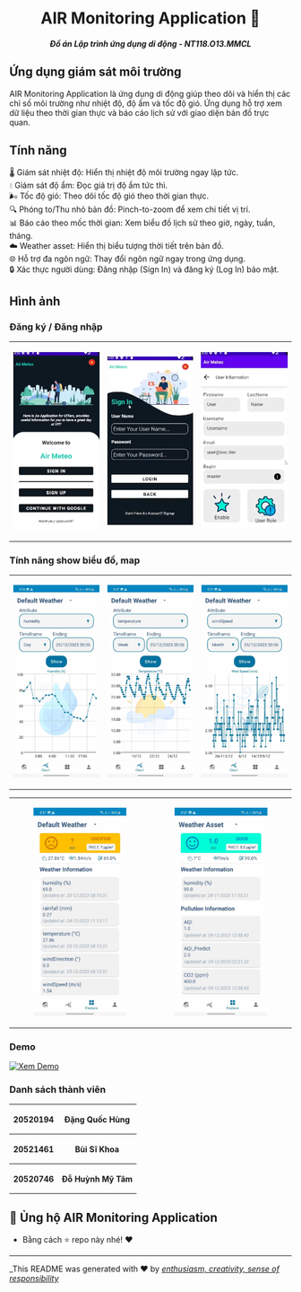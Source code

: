 <h1 align="center"> AIR Monitoring Application 👋</h1>
<h5 align="center"> Đồ án Lập trình ứng dụng di động - NT118.O13.MMCL </h5>

##  Ứng dụng giám sát môi trường
AIR Monitoring Application là ứng dụng di động giúp theo dõi và hiển thị các chỉ số môi trường như nhiệt độ, độ ẩm và tốc độ gió. Ứng dụng hỗ trợ xem dữ liệu theo thời gian thực và báo cáo lịch sử với giao diện bản đồ trực quan.

## Tính năng 
🌡️ Giám sát nhiệt độ: Hiển thị nhiệt độ môi trường ngay lập tức.  
💧 Giám sát độ ẩm: Đọc giá trị độ ẩm tức thì.  
🌬️ Tốc độ gió: Theo dõi tốc độ gió theo thời gian thực.  
🔍 Phóng to/Thu nhỏ bản đồ: Pinch-to-zoom để xem chi tiết vị trí.  
📊 Báo cáo theo mốc thời gian: Xem biểu đồ lịch sử theo giờ, ngày, tuần, tháng.  
☁️ Weather asset: Hiển thị biểu tượng thời tiết trên bản đồ.  
🌐 Hỗ trợ đa ngôn ngữ: Thay đổi ngôn ngữ ngay trong ứng dụng.  
🔒 Xác thực người dùng: Đăng nhập (Sign In) và đăng ký (Log In) bảo mật.  

## Hình ảnh
### Đăng ký / Đăng nhập 

<table style="width:100%">
<tr>
    <th> <p align="center">
       <img src="https://github.com/bskhoa/resource/blob/main/AIR%20Monitoring/Img/Air_meteo.png"><br>
    </p> </th>
    <th> <p align="center">
       <img src="https://github.com/bskhoa/resource/blob/main/AIR%20Monitoring/Img/Sign_in.png"><br>
    </p> </th>
    <th> <p align="center">
       <img src="https://github.com/bskhoa/resource/blob/main/AIR%20Monitoring/Img/User_Inf.png"><br>
    </p> </th>
</tr>
</table>

### Tính năng show biểu đồ, map
<table style="width:100%">
<tr>
    <th> <p align="center">
       <img src="https://github.com/bskhoa/resource/blob/main/AIR%20Monitoring/Img/Chart_1.png"><br>
    </p> </th>
    <th> <p align="center">
       <img src="https://github.com/bskhoa/resource/blob/main/AIR%20Monitoring/Img/Chart_3.png"><br>
    </p> </th>
    <th> <p align="center">
       <img src="https://github.com/bskhoa/resource/blob/main/AIR%20Monitoring/Img/Chart_4.png"><br>
    </p> </th>
</tr>
</table>

<table style="width:100%">
<tr>
    <th> <p align="center">
       <img src="https://github.com/bskhoa/resource/blob/main/AIR%20Monitoring/Img/Feature_1.png" width="70%"><br>
    </p> </th>
    <th> <p align="center">
       <img src="https://github.com/bskhoa/resource/blob/main/AIR%20Monitoring/Img/Feature_2.png" width="70%"><br>
    </p> </th>
</tr>
</table>

### Demo
[![Xem Demo](https://i.sstatic.net/Vp2cE.png)](https://youtu.be/c8npTkTPE_I)

###  Danh sách thành viên
<table style="width:100%">
<tr>
    <th> <p align="center">
       20520194
    </p> </th>
    <th> <p align="center">
       Đặng Quốc Hùng
    </p> </th>
</tr>
<tr>
    <th> <p align="center">
       20521461
    </p> </th>
    <th> <p align="center">
       Bùi Sĩ Khoa
    </p> </th>
</tr>
<tr>
    <th> <p align="center">
       20520746
    </p> </th>
    <th> <p align="center">
       Đỗ Huỳnh Mỹ Tâm
    </p> </th>
</tr>
</table>

## 👊 Ủng hộ AIR Monitoring Application
- Bằng cách ⭐️ repo này nhé! ❤️
---
_This README was generated with  ❤️  by _[enthusiasm, creativity, sense of responsibility](https://github.com/bskhoa/AIR-Monitoring-Application)_
